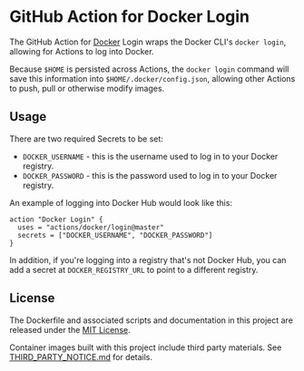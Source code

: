 # GitHub Action for Docker Login

The GitHub Action for [Docker](https://docker.com/) Login wraps the Docker CLI's `docker login`, allowing for Actions to log into Docker.

Because `$HOME` is persisted across Actions, the `docker login` command will save this information into `$HOME/.docker/config.json`, allowing other Actions to push, pull or otherwise modify images.

## Usage

There are two required Secrets to be set:

* `DOCKER_USERNAME` - this is the username used to log in to your Docker registry.
* `DOCKER_PASSWORD` - this is the password used to log in to your Docker registry.

An example of logging into Docker Hub would look like this:

```
action "Docker Login" {
  uses = "actions/docker/login@master"
  secrets = ["DOCKER_USERNAME", "DOCKER_PASSWORD"]
}
```

In addition, if you're logging into a registry that's not Docker Hub, you can add a secret at `DOCKER_REGISTRY_URL` to point to a different registry.

## License

The Dockerfile and associated scripts and documentation in this project are released under the [MIT License](LICENSE.md).

Container images built with this project include third party materials. See [THIRD_PARTY_NOTICE.md](THIRD_PARTY_NOTICE.md) for details.
